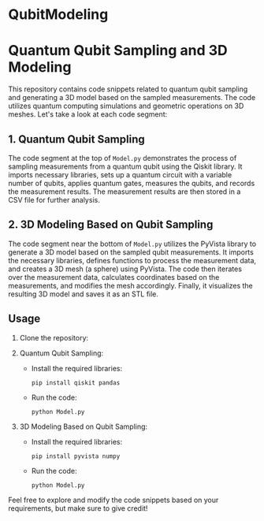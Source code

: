 # QubitModeling

# Quantum Qubit Sampling and 3D Modeling

This repository contains code snippets related to quantum qubit sampling and generating a 3D model based on the sampled measurements. The code utilizes quantum computing simulations and geometric operations on 3D meshes. Let's take a look at each code segment:

## 1. Quantum Qubit Sampling

The code segment at the top of `Model.py` demonstrates the process of sampling measurements from a quantum qubit using the Qiskit library. It imports necessary libraries, sets up a quantum circuit with a variable number of qubits, applies quantum gates, measures the qubits, and records the measurement results. The measurement results are then stored in a CSV file for further analysis.

## 2. 3D Modeling Based on Qubit Sampling

The code segment near the bottom of `Model.py` utilizes the PyVista library to generate a 3D model based on the sampled qubit measurements. It imports the necessary libraries, defines functions to process the measurement data, and creates a 3D mesh (a sphere) using PyVista. The code then iterates over the measurement data, calculates coordinates based on the measurements, and modifies the mesh accordingly. Finally, it visualizes the resulting 3D model and saves it as an STL file.

## Usage

1. Clone the repository:


2. Quantum Qubit Sampling:
   - Install the required libraries:
     ```
     pip install qiskit pandas
     ```
   - Run the code:
     ```
     python Model.py
     ```

3. 3D Modeling Based on Qubit Sampling:
   - Install the required libraries:
     ```
     pip install pyvista numpy
     ```
   - Run the code:
     ```
     python Model.py
     ```

Feel free to explore and modify the code snippets based on your requirements, but make sure to give credit!


